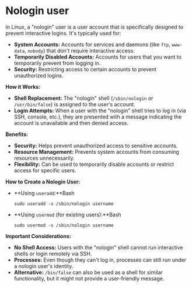 # Nologin user

In Linux, a "nologin" user is a user account that is specifically designed to prevent interactive logins. It's typically used for:

* **System Accounts:** Accounts for services and daemons (like `ftp`, `www-data`, `nobody`) that don't require interactive access.
* **Temporarily Disabled Accounts:** Accounts for users that you want to temporarily prevent from logging in.
* **Security:** Restricting access to certain accounts to prevent unauthorized logins.

**How it Works:**

* **Shell Replacement:** The "nologin" shell (`/sbin/nologin` or `/usr/bin/false`) is assigned to the user's account.
* **Login Attempts:** When a user with the "nologin" shell tries to log in (via SSH, console, etc.), they are presented with a message indicating the account is unavailable and then denied access.

**Benefits:**

* **Security:** Helps prevent unauthorized access to sensitive accounts.
* **Resource Management:** Prevents system accounts from consuming resources unnecessarily.
* **Flexibility:** Can be used to temporarily disable accounts or restrict access for specific users.

**How to Create a Nologin User:**

*   **Using `useradd`:**Bash

    ```
    sudo useradd -s /sbin/nologin username
    ```
*   **Using `usermod` (for existing users):**Bash

    ```
    sudo usermod -s /sbin/nologin username
    ```

**Important Considerations:**

* **No Shell Access:** Users with the "nologin" shell cannot run interactive shells or login remotely via SSH.
* **Processes:** Even though they can't log in, processes can still run under a nologin user's identity.
* **Alternative:** `/bin/false` can also be used as a shell for similar functionality, but it might not provide a user-friendly message.



